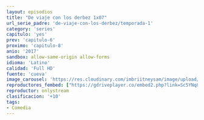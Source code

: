 ```yaml
---
layout: episodios
title: "De viaje con los derbez 1x07"
url_serie_padre: 'de-viaje-con-los-derbez/temporada-1'
category: 'series'
capitulo: 'yes'
prev: 'capitulo-6'
proximo: 'capitulo-8'
anio: '2017'
sandbox: allow-same-origin allow-forms
idioma: 'Latino'
calidad: 'Full HD'
fuente: 'cueva'
image_carousel: 'https://res.cloudinary.com/imbriitneysam/image/upload/v1546638640/casa-papel-1-poster-min.jpg'
reproductores_fembed: ["https://gdriveplayer.co/embed2.php?link=Sc5YNq8DsHYeUXMQKD7%252BZgWb%252BTXldsmGGbS%252BFFlxVYtfywjmVxswHPp5pjFgYLtiGbrfvsTu5wRaqViNgihDp75x1caJvtlGBJ%252F7gFTfgiMJjIevrF1qoZamCC1o7NbmbUEiKR9WVW77bKuU3Dywl7HyTmyW4OrYK4x35OMW%252FtR5i0fYk9C%252FRM4J74uN%252FMqj4%253D","Latino","https://feurl.com/v/j-1m2tdqxmdn334","Latino","https://feurl.com/v/3848nam6nkp4yqd","Latino","https://mstream.website/idu17gim8fyy","Latino"]
reproductor: onlystream
clasificacion: '+10'
tags:
- Comedia
---
```












